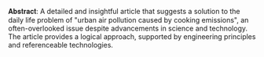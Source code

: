 𝐀𝐛𝐬𝐭𝐫𝐚𝐜𝐭:
A detailed and insightful article that suggests a solution to the daily life problem of "urban air pollution caused by cooking emissions", an often-overlooked issue despite advancements in
science and technology. The article provides a logical approach, supported by engineering
principles and referenceable technologies.
